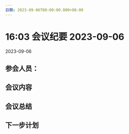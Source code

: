 ```yaml
---
日期: 2023-09-06T00:00:00.000+08:00
---
```

# 16:03 会议纪要 2023-09-06

2023-09-06

## 参会人员：


## 会议内容

## 会议总结

## 下一步计划